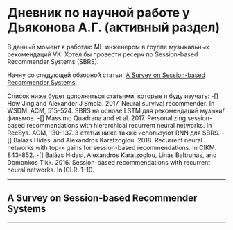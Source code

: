 # Дневник по научной работе у Дьяконова А.Г. (активный раздел)

В данный момент я работаю ML-инженером в группе музыкальных рекомендаций VK. Хотел бы провести ресерч по Session-based Recommender Systems (SBRS).

Начну со следующей обзорной статьи: [A Survey on Session-based Recommender Systems](https://arxiv.org/pdf/1902.04864.pdf).

Список ниже будет дополняться статьями, которые я буду изучать:
-[] How Jing and Alexander J Smola. 2017. Neural survival recommender. In WSDM. ACM, 515–524. SBRS на основе LSTM для рекомендаций музыки/фильмов.
-[] Massimo Quadrana and et al. 2017. Personalizing session-based recommendations with hierarchical recurrent neural networks. In RecSys. ACM, 130–137. 3 статьи ниже также используют RNN для SBRS.
-[] Balázs Hidasi and Alexandros Karatzoglou. 2018. Recurrent neural networks with top-k gains for session-based recommendations. In CIKM. 843–852.
-[] Balázs Hidasi, Alexandros Karatzoglou, Linas Baltrunas, and Domonkos Tikk. 2016. Session-based recommendations with recurrent neural networks. In ICLR. 1–10.

___

## A Survey on Session-based Recommender Systems


___




